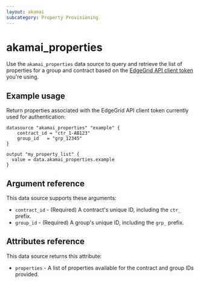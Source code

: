 ```yaml
---
layout: akamai
subcategory: Property Provisioning
---
```


# akamai_properties

Use the `akamai_properties` data source to query and retrieve the list of properties for a group and contract
based on the [EdgeGrid API client token](https://techdocs.akamai.com/developer/docs/authenticate-with-edgegrid) you're using.

## Example usage

Return properties associated with the EdgeGrid API client token currently used for authentication:


```hcl
datasource "akamai_properties" "example" {
    contract_id = "ctr_1-AB123"
    group_id   = "grp_12345"
}

output "my_property_list" {
  value = data.akamai_properties.example
}
```

## Argument reference

This data source supports these arguments:

* `contract_id` - (Required) A contract's unique ID, including the `ctr_` prefix.
* `group_id` - (Required) A group's unique ID, including the `grp_` prefix.

## Attributes reference

This data source returns this attribute:

* `properties` - A list of properties available for the contract and group IDs provided.
